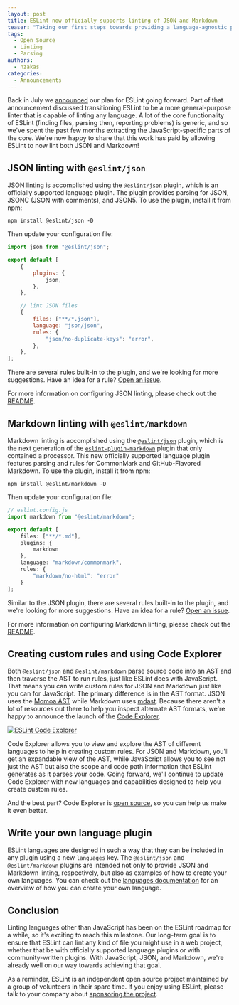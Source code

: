 ```yaml
---
layout: post
title: ESLint now officially supports linting of JSON and Markdown
teaser: "Taking our first steps towards providing a language-agnostic platform for source code linting."
tags:
  - Open Source
  - Linting
  - Parsing
authors:
  - nzakas
categories:
  - Announcements
---
```


Back in July we [announced](/blog/2024/07/whats-coming-next-for-eslint/) our
plan for ESLint going forward. Part of that announcement discussed transitioning
ESLint to be a more general-purpose linter that is capable of linting any
language. A lot of the core functionality of ESLint (finding files, parsing
then, reporting problems) is generic, and so we've spent the past few months
extracting the JavaScript-specific parts of the core. We're now happy to share
that this work has paid by allowing ESLint to now lint both JSON and Markdown!

## JSON linting with `@eslint/json`

JSON linting is accomplished using the
[`@eslint/json`](https://npmjs.com/package/@eslint/json) plugin, which is an
officially supported language plugin. The plugin provides parsing for JSON,
JSONC (JSON with comments), and JSON5. To use the plugin, install it from npm:

```shell
npm install @eslint/json -D
```

Then update your configuration file:

```js
import json from "@eslint/json";

export default [
    {
        plugins: {
            json,
        },
    },

    // lint JSON files
    {
        files: ["**/*.json"],
        language: "json/json",
        rules: {
            "json/no-duplicate-keys": "error",
        },
    },
];
```

There are several rules built-in to the plugin, and we're looking for more suggestions. Have an idea for a rule? [Open an issue](https://github.com/eslint/json/issues).

For more information on configuring JSON linting, please check out the [README](https://npmjs.com/package/@eslint/json).

## Markdown linting with `@eslint/markdown`

Markdown linting is accomplished using the
[`@eslint/json`](https://npmjs.com/package/@eslint/markdown) plugin, which is the next generation of the [`eslint-plugin-markdown`](https://npmjs.com/package/eslint-plugin-markdown) plugin that only contained a processor. This new officially supported language plugin features parsing and rules for CommonMark and GitHub-Flavored Markdown. To use the plugin, install it from npm:

```shell
npm install @eslint/markdown -D
```

Then update your configuration file:

```js
// eslint.config.js
import markdown from "@eslint/markdown";

export default [
    files: ["**/*.md"],
    plugins: {
        markdown
    },
    language: "markdown/commonmark",
    rules: {
        "markdown/no-html": "error"
    }
];
```

Similar to the JSON plugin, there are several rules built-in to the plugin, and we're looking for more suggestions. Have an idea for a rule? [Open an issue](https://github.com/eslint/markdown/issues).

For more information on configuring Markdown linting, please check out the [README]([`@eslint/markdown`](https://npmjs.com/package/@eslint/markdown)).

## Creating custom rules and using Code Explorer

Both `@eslint/json` and `@eslint/markdown` parse source code into an AST and then traverse the AST to run rules, just like ESLint does with JavaScript. That means you can write custom rules for JSON and Markdown just like you can for JavaScript. The primary difference is in the AST format. JSON uses the [Momoa AST](https://github.com/humanwhocodes/momoa/) while Markdown uses [mdast](https://github.com/syntax-tree/mdast). Because there aren't a lot of resources out there to help you inspect alternate AST formats, we're happy to announce the launch of the [Code Explorer](https://explorer.eslint.org).

[![ESLint Code Explorer](/assets/images/blog/2024/code-explorer.png)](https://explorer.eslint.org)

Code Explorer allows you to view and explore the AST of different languages to help in creating custom rules. For JSON and Markdown, you'll get an expandable view of the AST, while JavaScript allows you to see not just the AST but also the scope and code path information that ESLint generates as it parses your code. Going forward, we'll continue to update Code Explorer with new languages and capabilities designed to help you create custom rules.

And the best part? Code Explorer is [open source](https://github.com/eslint/code-explorer), so you can help us make it even better.

## Write your own language plugin

ESLint languages are designed in such a way that they can be included in any plugin using a new `languages` key. The `@eslint/json` and `@eslint/markdown` plugins are intended not only to provide JSON and Markdown linting, respectively, but also as examples of how to create your own languages. You can check out the [languages documentation](https://eslint.org/docs/latest/extend/languages) for an overview of how you can create your own language.

## Conclusion

Linting languages other than JavaScript has been on the ESLint roadmap for a while, so it's exciting to reach this milestone. Our long-term goal is to ensure that ESLint can lint any kind of file you might use in a web project, whether that be with officially supported language plugins or with community-written plugins. With JavaScript, JSON, and Markdown, we're already well on our way towards achieving that goal.

As a reminder, ESLint is an independent open source project maintained by a group of volunteers in their spare time. If you enjoy using ESLint, please talk to your company about [sponsoring the project](/donate).
